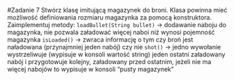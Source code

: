 #Zadanie 7
Stwórz klasę imitującą magazynek do broni. 
Klasa powinna mieć możliwość definiowania rozmiaru magazynka za pomocą konstruktora. 
Zaimplementuj metody:
`loadBullet(String bullet)` → dodawanie naboju do magazynka, nie pozwala załadować więcej naboi niż wynosi pojemność magazynka
`isLoaded()` → zwraca informację o tym czy broń jest naładowana (przynajmniej jeden nabój) czy nie
`shot()` → jedno wywołanie wystrzeliwuje (wypisuje w konsoli wartość string) jeden
ostatni załadowany nabój i przygotowuje kolejny, załadowany przed ostatnim, jeżeli nie ma więcej nabojów to wypisuje w konsoli “pusty magazynek”